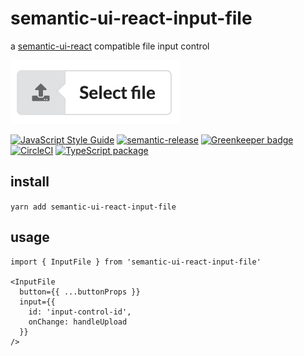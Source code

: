 # semantic-ui-react-input-file

a [semantic-ui-react](https://react.semantic-ui.com) compatible file input control

![](./img/input-file.png)

[![JavaScript Style Guide](https://img.shields.io/badge/code_style-standard-brightgreen.svg)](https://standardjs.com) [![semantic-release](https://img.shields.io/badge/%20%20%F0%9F%93%A6%F0%9F%9A%80-semantic--release-e10079.svg)](https://github.com/semantic-release/semantic-release) [![Greenkeeper badge](https://badges.greenkeeper.io/cdaringe/semantic-ui-react-input-file.svg)](https://greenkeeper.io/) [![CircleCI](https://circleci.com/gh/cdaringe/semantic-ui-react-input-file.svg?style=svg)](https://circleci.com/gh/cdaringe/semantic-ui-react-input-file) [![TypeScript package](https://img.shields.io/badge/typings-included-blue.svg)](https://www.typescriptlang.org)

## install

`yarn add semantic-ui-react-input-file`

## usage

```tsx
import { InputFile } from 'semantic-ui-react-input-file'

<InputFile
  button={{ ...buttonProps }}
  input={{
    id: 'input-control-id',
    onChange: handleUpload
  }}
/>
```

